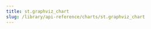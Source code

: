 ```yaml
---
title: st.graphviz_chart
slug: /library/api-reference/charts/st.graphviz_chart
---
```


<Autofunction function="streamlit.graphviz_chart" />
